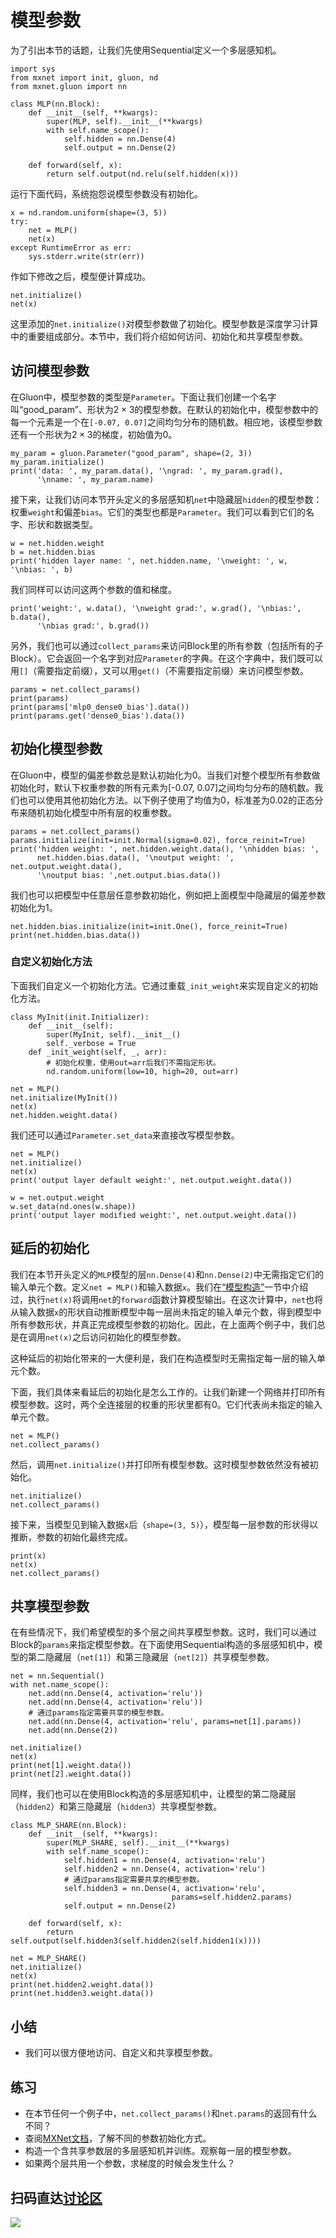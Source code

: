 # 模型参数

为了引出本节的话题，让我们先使用Sequential定义一个多层感知机。

```{.python .input  n=1}
import sys
from mxnet import init, gluon, nd
from mxnet.gluon import nn

class MLP(nn.Block):
    def __init__(self, **kwargs):
        super(MLP, self).__init__(**kwargs)
        with self.name_scope():
            self.hidden = nn.Dense(4)
            self.output = nn.Dense(2)

    def forward(self, x):
        return self.output(nd.relu(self.hidden(x)))
```

运行下面代码，系统抱怨说模型参数没有初始化。

```{.python .input  n=2}
x = nd.random.uniform(shape=(3, 5))
try:
    net = MLP()
    net(x)
except RuntimeError as err:
    sys.stderr.write(str(err))
```

作如下修改之后，模型便计算成功。

```{.python .input  n=3}
net.initialize()
net(x)
```

这里添加的`net.initialize()`对模型参数做了初始化。模型参数是深度学习计算中的重要组成部分。本节中，我们将介绍如何访问、初始化和共享模型参数。

## 访问模型参数

在Gluon中，模型参数的类型是`Parameter`。下面让我们创建一个名字叫“good_param”、形状为$2 \times 3$的模型参数。在默认的初始化中，模型参数中的每一个元素是一个在`[-0.07, 0.07]`之间均匀分布的随机数。相应地，该模型参数还有一个形状为$2 \times 3$的梯度，初始值为0。

```{.python .input  n=4}
my_param = gluon.Parameter("good_param", shape=(2, 3))
my_param.initialize()
print('data: ', my_param.data(), '\ngrad: ', my_param.grad(),
      '\nname: ', my_param.name)
```

接下来，让我们访问本节开头定义的多层感知机`net`中隐藏层`hidden`的模型参数：权重`weight`和偏差`bias`。它们的类型也都是`Parameter`。我们可以看到它们的名字、形状和数据类型。

```{.python .input  n=5}
w = net.hidden.weight
b = net.hidden.bias
print('hidden layer name: ', net.hidden.name, '\nweight: ', w, '\nbias: ', b)
```

我们同样可以访问这两个参数的值和梯度。

```{.python .input  n=6}
print('weight:', w.data(), '\nweight grad:', w.grad(), '\nbias:', b.data(),
      '\nbias grad:', b.grad())
```

另外，我们也可以通过`collect_params`来访问Block里的所有参数（包括所有的子Block）。它会返回一个名字到对应`Parameter`的字典。在这个字典中，我们既可以用`[]`（需要指定前缀），又可以用`get()`（不需要指定前缀）来访问模型参数。

```{.python .input  n=7}
params = net.collect_params()
print(params)
print(params['mlp0_dense0_bias'].data())
print(params.get('dense0_bias').data())
```

## 初始化模型参数

在Gluon中，模型的偏差参数总是默认初始化为0。当我们对整个模型所有参数做初始化时，默认下权重参数的所有元素为[-0.07, 0.07]之间均匀分布的随机数。我们也可以使用其他初始化方法。以下例子使用了均值为0，标准差为0.02的正态分布来随机初始化模型中所有层的权重参数。

```{.python .input  n=8}
params = net.collect_params()
params.initialize(init=init.Normal(sigma=0.02), force_reinit=True)
print('hidden weight: ', net.hidden.weight.data(), '\nhidden bias: ',
      net.hidden.bias.data(), '\noutput weight: ', net.output.weight.data(),
      '\noutput bias: ',net.output.bias.data())
```

我们也可以把模型中任意层任意参数初始化，例如把上面模型中隐藏层的偏差参数初始化为1。

```{.python .input  n=9}
net.hidden.bias.initialize(init=init.One(), force_reinit=True)
print(net.hidden.bias.data())
```

### 自定义初始化方法

下面我们自定义一个初始化方法。它通过重载`_init_weight`来实现自定义的初始化方法。

```{.python .input  n=13}
class MyInit(init.Initializer):
    def __init__(self):
        super(MyInit, self).__init__()
        self._verbose = True
    def _init_weight(self, _, arr):
        # 初始化权重，使用out=arr后我们不需指定形状。
        nd.random.uniform(low=10, high=20, out=arr)

net = MLP()
net.initialize(MyInit())
net(x)
net.hidden.weight.data()
```

我们还可以通过`Parameter.set_data`来直接改写模型参数。

```{.python .input  n=14}
net = MLP()
net.initialize()
net(x)
print('output layer default weight:', net.output.weight.data())

w = net.output.weight
w.set_data(nd.ones(w.shape))
print('output layer modified weight:', net.output.weight.data())
```

## 延后的初始化

我们在本节开头定义的`MLP`模型的层`nn.Dense(4)`和`nn.Dense(2)`中无需指定它们的输入单元个数。定义`net = MLP()`和输入数据`x`。我们在[“模型构造”](block.md)一节中介绍过，执行`net(x)`将调用`net`的`forward`函数计算模型输出。在这次计算中，`net`也将从输入数据`x`的形状自动推断模型中每一层尚未指定的输入单元个数，得到模型中所有参数形状，并真正完成模型参数的初始化。因此，在上面两个例子中，我们总是在调用`net(x)`之后访问初始化的模型参数。

这种延后的初始化带来的一大便利是，我们在构造模型时无需指定每一层的输入单元个数。


下面，我们具体来看延后的初始化是怎么工作的。让我们新建一个网络并打印所有模型参数。这时，两个全连接层的权重的形状里都有0。它们代表尚未指定的输入单元个数。

```{.python .input}
net = MLP()
net.collect_params()
```

然后，调用`net.initialize()`并打印所有模型参数。这时模型参数依然没有被初始化。

```{.python .input}
net.initialize()
net.collect_params()
```

接下来，当模型见到输入数据`x`后（`shape=(3, 5)`），模型每一层参数的形状得以推断，参数的初始化最终完成。

```{.python .input  n=12}
print(x)
net(x)
net.collect_params()
```

## 共享模型参数

在有些情况下，我们希望模型的多个层之间共享模型参数。这时，我们可以通过Block的`params`来指定模型参数。在下面使用Sequential构造的多层感知机中，模型的第二隐藏层（`net[1]`）和第三隐藏层（`net[2]`）共享模型参数。

```{.python .input  n=15}
net = nn.Sequential()
with net.name_scope():
    net.add(nn.Dense(4, activation='relu'))
    net.add(nn.Dense(4, activation='relu'))
    # 通过params指定需要共享的模型参数。
    net.add(nn.Dense(4, activation='relu', params=net[1].params))
    net.add(nn.Dense(2))

net.initialize()
net(x)
print(net[1].weight.data())
print(net[2].weight.data())
```

同样，我们也可以在使用Block构造的多层感知机中，让模型的第二隐藏层（`hidden2`）和第三隐藏层（`hidden3`）共享模型参数。

```{.python .input}
class MLP_SHARE(nn.Block):
    def __init__(self, **kwargs):
        super(MLP_SHARE, self).__init__(**kwargs)
        with self.name_scope():
            self.hidden1 = nn.Dense(4, activation='relu')
            self.hidden2 = nn.Dense(4, activation='relu')
            # 通过params指定需要共享的模型参数。
            self.hidden3 = nn.Dense(4, activation='relu',
                                    params=self.hidden2.params)
            self.output = nn.Dense(2)

    def forward(self, x):
        return self.output(self.hidden3(self.hidden2(self.hidden1(x))))

net = MLP_SHARE()
net.initialize()
net(x)
print(net.hidden2.weight.data())
print(net.hidden3.weight.data())
```

## 小结

* 我们可以很方便地访问、自定义和共享模型参数。

## 练习

* 在本节任何一个例子中，`net.collect_params()`和`net.params`的返回有什么不同？
* 查阅[MXNet文档](https://mxnet.incubator.apache.org/api/python/model.html#initializer-api-reference)，了解不同的参数初始化方式。
* 构造一个含共享参数层的多层感知机并训练。观察每一层的模型参数。
* 如果两个层共用一个参数，求梯度的时候会发生什么？

## 扫码直达[讨论区](https://discuss.gluon.ai/t/topic/987)

![](../img/qr_parameters.svg)
